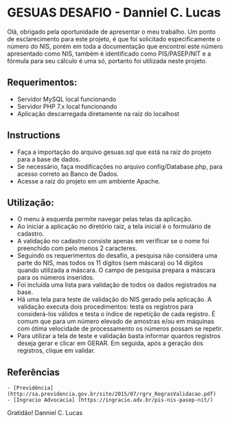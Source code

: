 # GESUAS DESAFIO - Danniel C. Lucas

Olá, obrigado pela oportunidade de apresentar o meu trabalho.
Um ponto de esclarecimento para este projeto, é que foi solicitado especificamente o número do NIS, porém em toda a documentação que encontrei este número apresentado como NIS, também é identificado como PIS/PASEP/NIT e a fórmula para seu cálculo é uma só, portanto foi utilizada neste projeto.

## Requerimentos:

- Servidor MySQL local funcionando
- Servidor PHP 7.x local funcionando
- Aplicação descarregada diretamente na raiz do localhost

## Instructions

- Faça a importação do arquivo gesuas.sql que está na raiz do projeto para a base de dados.
- Se necessário, faça modificações no arquivo config/Database.php, para acesso correto ao Banco de Dados.
- Acesse a raiz do projeto em um ambiente Apache.

## Utilização:

- O menu à esquerda permite navegar pelas telas da aplicação.
- Ao iniciar a aplicação no diretório raiz, a tela inicial é o formulário de cadastro.
- A validação no cadastro consiste apenas em verificar se o nome foi preenchido com pelo menos 2 caracteres.
- Seguindo os requerimentos do desafio, a pesquisa não considera uma parte do NIS, mas todos os 11 dígitos (sem máscara) ou 14 dígitos quando utilizada a máscara. O campo de pesquisa prepara a máscara para os números inseridos.
- Foi incluída uma lista para validação de todos os dados registrados na base.
- Há uma tela para teste de validação do NIS gerado pela aplicação. A validação executa dois procedimentos: testa os registros para considerá-los válidos e testa o índice de repetição de cada registro. É comum que para um número elevado de amostras e/ou em máquinas com ótima velocidade de processamento os números possam se repetir.
- Para utilizar a tela de teste e validação basta informar quantos registros deseja gerar e clicar em GERAR. Em seguida, após a geração dos registros, clique em validar.

## Referências
    - [Previdência](http://sa.previdencia.gov.br/site/2015/07/rgrv_RegrasValidacao.pdf)
    - [Ingracio Advocacia] (https://ingracio.adv.br/pis-nis-pasep-nit/)

    
Gratidão!
Danniel C. Lucas
